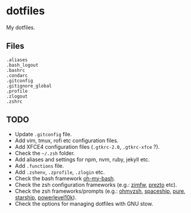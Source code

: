 # dotfiles
My dotfiles.

## Files

```
.aliases
.bash_logout
.bashrc
.condarc
.gitconfig
.gitignore_global
.profile
.zlogout
.zshrc
```

## TODO

- Update `.gitconfig` file.
- Add vim, tmux, rofi etc configuration files.
- Add XFCE4 configuration files (`.gtkrc-2.0`, `.gtkrc-xfce` ?).
- Check the `~/.zsh` folder.
- Add aliases and settings for npm, nvm, ruby, jekyll etc.
- Add `.functions` file.
- Add `.zshenv`, `.zprofile`, `.zlogin` etc.
- Check the bash framework [oh-my-bash](https://github.com/ohmybash/oh-my-bash).
- Check the zsh configuration frameworks (e.g.: [zimfw](https://github.com/zimfw/zimfw), [prezto](https://github.com/sorin-ionescu/prezto) etc).
- Check the zsh frameworks/prompts (e.g.: [ohmyzsh](https://github.com/ohmyzsh/ohmyzsh), [spaceship](https://spaceship-prompt.sh/), [pure](https://github.com/sindresorhus/pure), [starship](https://starship.rs/), [powerlevel10k](https://github.com/romkatv/powerlevel10k)).
- Check the options for managing dotfiles with GNU stow.
